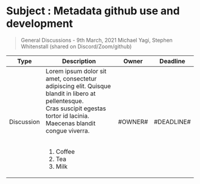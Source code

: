 # Subject : Metadata github use and development

> General Discussions - 9th March, 2021
> Michael Yagi, Stephen Whitenstall (shared on Discord/Zoom/github)

Type | Description | Owner | Deadline
---- | ---- | ---- | ----
Discussion | Lorem ipsum dolor sit amet, consectetur adipiscing elit. Quisque blandit in libero at pellentesque.<br>Cras suscipit egestas tortor id lacinia. Maecenas blandit congue viverra.<br><br><ol><li>Coffee</li><li>Tea</li><li>Milk</li></ol> | #OWNER# | #DEADLINE#


